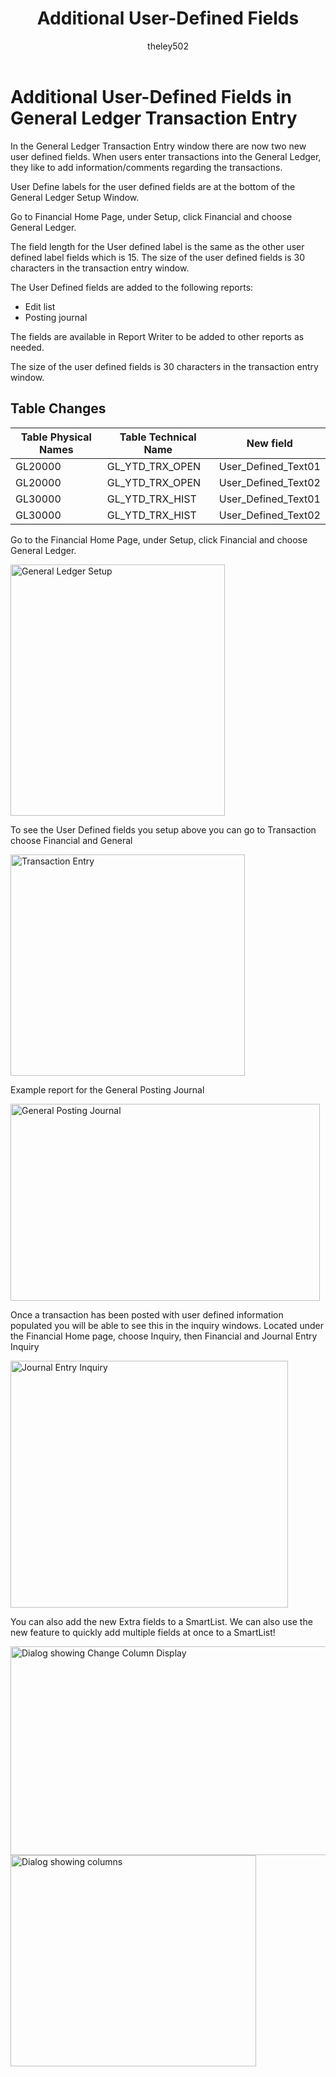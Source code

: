 ﻿---
title: Additional User-Defined Fields
description: New in october 2020 - Additional User Defined Fields
ms.date: 09-30-2020
ms.topic: article
ms.prod: dynamics-gp
author: theley502
ms.author: theley
manager: edupont
---

# Additional User-Defined Fields in General Ledger Transaction Entry

In the General Ledger Transaction Entry window there are now two new user defined fields. When users enter transactions into the General Ledger, they like to add information/comments regarding the transactions.

User Define labels for the user defined fields are at the bottom of the General Ledger Setup Window.

Go to Financial Home Page, under Setup, click Financial and choose General Ledger.

The field length for the User defined label is the same as the other user defined label fields which is 15. The size of the user defined fields is 30 characters in the transaction entry window.

The User Defined fields are added to the following reports:

* Edit list
* Posting journal

The fields are available in Report Writer to be added to other reports as needed.

The size of the user defined fields is 30 characters in the transaction entry window.

## Table Changes

| **Table Physical Names**   | **Table Technical Name** | **New field**        |
|-----------------------------|---------------------------|-----------------------|
| GL20000                     | GL\_YTD\_TRX\_OPEN        | User\_Defined\_Text01 |
| GL20000                     | GL\_YTD\_TRX\_OPEN        | User\_Defined\_Text02 |
| GL30000                     | GL\_YTD\_TRX\_HIST        | User\_Defined\_Text01 |
| GL30000                     | GL\_YTD\_TRX\_HIST        | User\_Defined\_Text02 |

Go to the Financial Home Page, under Setup, click Financial and choose General Ledger.

<img src="media/image1.jpg" alt="General Ledger Setup" width="343" height="402" />

To see the User Defined fields you setup above you can go to Transaction choose Financial and General

<img src="media/image2.jpg" alt="Transaction Entry" width="375" height="354" />

Example report for the General Posting Journal

<img src="media/image3.jpg" alt="General Posting Journal" width="495" height="315" />

Once a transaction has been posted with user defined information populated you will be able to see this in the inquiry windows. Located under the Financial Home page, choose Inquiry, then Financial and Journal Entry Inquiry

<img src="media/image4.jpg" alt="Journal Entry Inquiry" width="444" height="395" />

You can also add the new Extra fields to a SmartList. We can also use the new feature to quickly add multiple fields at once to a SmartList!

<img src="media/image5.jpg" alt="Dialog showing Change Column Display" width="519" height="334" />

<img src="media/image6.jpg" alt="Dialog showing columns" width="393" height="338" />



